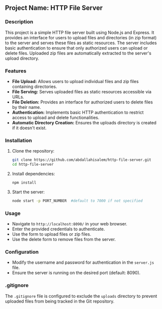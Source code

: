 ## Project Name: HTTP File Server

### Description

This project is a simple HTTP file server built using Node.js and Express. It provides an interface for users to upload files and directories (in zip format) to the server and serves these files as static resources. The server includes basic authentication to ensure that only authorized users can upload or delete files. Uploaded zip files are automatically extracted to the server's upload directory.

### Features

- **File Upload:** Allows users to upload individual files and zip files containing directories.
- **File Serving:** Serves uploaded files as static resources accessible via URLs.
- **File Deletion:** Provides an interface for authorized users to delete files by their name.
- **Authentication:** Implements basic HTTP authentication to restrict access to upload and delete functionalities.
- **Automatic Directory Creation:** Ensures the uploads directory is created if it doesn't exist.

### Installation

1. Clone the repository:
   ```sh
   git clone https://github.com/abdallahisalem/http-file-server.git
   cd http-file-server
   ```

2. Install dependencies:
   ```sh
   npm install
   ```

3. Start the server:
   ```sh
   node start -p PORT_NUMBER  #default to 7000 if not specified
   ```

### Usage

- Navigate to `http://localhost:8090/` in your web browser.
- Enter the provided credentials to authenticate.
- Use the form to upload files or zip files.
- Use the delete form to remove files from the server.

### Configuration

- Modify the username and password for authentication in the `server.js` file.
- Ensure the server is running on the desired port (default: 8090).

### .gitignore

The `.gitignore` file is configured to exclude the `uploads` directory to prevent uploaded files from being tracked in the Git repository.
